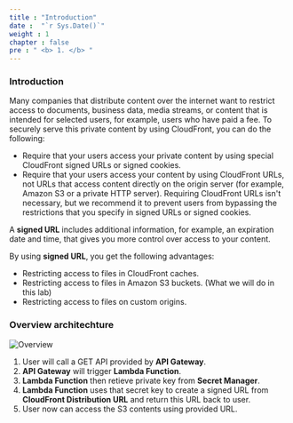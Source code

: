 ```yaml
---
title : "Introduction"
date :  "`r Sys.Date()`" 
weight : 1 
chapter : false
pre : " <b> 1. </b> "
---
```


### Introduction

Many companies that distribute content over the internet want to restrict access to documents, business data, media streams, or content that is intended for selected users, for example, users who have paid a fee. To securely serve this private content by using CloudFront, you can do the following:

- Require that your users access your private content by using special CloudFront signed URLs or signed cookies.
- Require that your users access your content by using CloudFront URLs, not URLs that access content directly on the origin server (for example, Amazon S3 or a private HTTP server). Requiring CloudFront URLs isn't necessary, but we recommend it to prevent users from bypassing the restrictions that you specify in signed URLs or signed cookies.

A **signed URL** includes additional information, for example, an expiration date and time, that gives you more control over access to your content.

By using **signed URL**, you get the following advantages:

- Restricting access to files in CloudFront caches.
- Restricting access to files in Amazon S3 buckets. (What we will do in this lab)
- Restricting access to files on custom origins.
  
### Overview architechture

![Overview](/SignCloudFrontUrlWithLambdaFunction/images/signURL-1.png)

1. User will call a GET API provided by **API Gateway**.
2. **API Gateway** will trigger **Lambda Function**.
3. **Lambda Function** then retieve private key from **Secret Manager**.
4. **Lambda Function** uses that secret key to create a signed URL from **CloudFront Distribution URL** and return this URL back to user.
5. User now can access the S3 contents using provided URL.
